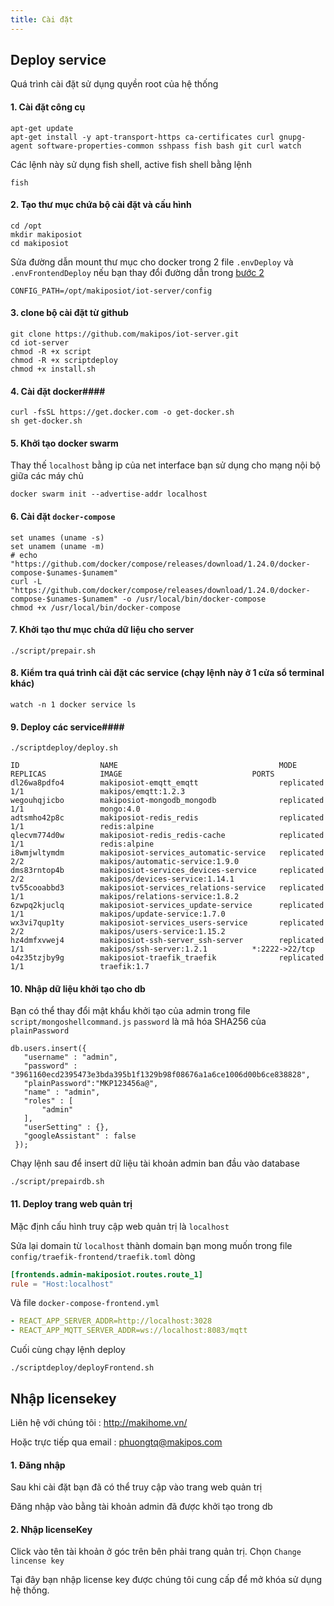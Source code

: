 ```yaml
---
title: Cài đặt
---
```


## Deploy service

Quá trình cài đặt sử dụng quyền root của hệ thống

#### 1. Cài đặt công cụ

```shell
apt-get update
apt-get install -y apt-transport-https ca-certificates curl gnupg-agent software-properties-common sshpass fish bash git curl watch
```

Các lệnh này sử dụng fish shell, active fish shell bằng lệnh
```shell
fish
```

#### 2. Tạo thư mục chứa bộ cài đặt và cấu hình

```shell
cd /opt
mkdir makiposiot
cd makiposiot
```

Sửa đường dẫn mount thư mục cho docker trong 2 file `.envDeploy` và `.envFrontendDeploy` nếu bạn thay đổi đường dẫn trong [bước 2](#2-tạo-thư-mục-chứa-bộ-cài-đặt-và-cấu-hình)
```shell
CONFIG_PATH=/opt/makiposiot/iot-server/config
```

#### 3. clone bộ cài đặt từ github
```shell
git clone https://github.com/makipos/iot-server.git
cd iot-server
chmod -R +x script
chmod -R +x scriptdeploy
chmod +x install.sh
```

#### 4. Cài đặt docker####
```shell
curl -fsSL https://get.docker.com -o get-docker.sh
sh get-docker.sh
```

#### 5. Khởi tạo docker swarm

Thay thế `localhost` bằng ip của net interface bạn sử dụng cho mạng nội bộ giữa các máy chủ
```shell
docker swarm init --advertise-addr localhost
```

#### 6. Cài đặt `docker-compose`

```shell
set unames (uname -s)
set unamem (uname -m)
# echo "https://github.com/docker/compose/releases/download/1.24.0/docker-compose-$unames-$unamem"
curl -L "https://github.com/docker/compose/releases/download/1.24.0/docker-compose-$unames-$unamem" -o /usr/local/bin/docker-compose
chmod +x /usr/local/bin/docker-compose
```

#### 7. Khởi tạo thư mục chứa dữ liệu cho server
```shell
./script/prepair.sh
```

#### 8. Kiểm tra quá trình cài đặt các service (chạy lệnh này ở 1 cửa sổ terminal khác)
```shell
watch -n 1 docker service ls
```

#### 9. Deploy các service####
```shell
./scriptdeploy/deploy.sh
```

```shell
ID                  NAME                                    MODE                REPLICAS            IMAGE                             PORTS
dl26wa8pdfo4        makiposiot-emqtt_emqtt                  replicated          1/1                 makipos/emqtt:1.2.3
wegouhqjicbo        makiposiot-mongodb_mongodb              replicated          1/1                 mongo:4.0
adtsmho42p8c        makiposiot-redis_redis                  replicated          1/1                 redis:alpine
qlecvm774d0w        makiposiot-redis_redis-cache            replicated          1/1                 redis:alpine
i8wmjwltymdm        makiposiot-services_automatic-service   replicated          2/2                 makipos/automatic-service:1.9.0
dms83rntop4b        makiposiot-services_devices-service     replicated          2/2                 makipos/devices-service:1.14.1
tv55cooabbd3        makiposiot-services_relations-service   replicated          1/1                 makipos/relations-service:1.8.2
6zwpq2kjuclq        makiposiot-services_update-service      replicated          1/1                 makipos/update-service:1.7.0
wx3vi7qup1ty        makiposiot-services_users-service       replicated          2/2                 makipos/users-service:1.15.2
hz4dmfxvwej4        makiposiot-ssh-server_ssh-server        replicated          1/1                 makipos/ssh-server:1.2.1          *:2222->22/tcp
o4z35tzjby9g        makiposiot-traefik_traefik              replicated          1/1                 traefik:1.7

```

#### 10. Nhập dữ liệu khởi tạo cho db

Bạn có thể thay đổi mật khẩu khởi tạo của admin trong file `script/mongoshellcommand.js`
`password` là mã hóa SHA256 của `plainPassword`
```
db.users.insert({
   "username" : "admin",
   "password" : "3961160ecd2395473e3bda395b1f1329b98f08676a1a6ce1006d00b6ce838828",
   "plainPassword":"MKP123456a@",
   "name" : "admin",
   "roles" : [
       "admin"
   ],
   "userSetting" : {},
   "googleAssistant" : false
 });
```

Chạy lệnh sau để insert dữ liệu tài khoản admin ban đầu vào database

```shell
./script/prepairdb.sh
```

#### 11. Deploy trang web quản trị

Mặc định cấu hình truy cập web quản trị là `localhost`

Sửa lại domain từ `localhost` thành domain bạn mong muốn trong file `config/traefik-frontend/traefik.toml` dòng
```toml
[frontends.admin-makiposiot.routes.route_1]
rule = "Host:localhost"
```
Và file `docker-compose-frontend.yml`
```yml
- REACT_APP_SERVER_ADDR=http://localhost:3028
- REACT_APP_MQTT_SERVER_ADDR=ws://localhost:8083/mqtt
```

Cuối cùng chạy lệnh deploy
```shell
./scriptdeploy/deployFrontend.sh
```

## Nhập licensekey

Liên hệ với chúng tôi : http://makihome.vn/

Hoặc trực tiếp qua email : phuongtq@makipos.com

#### 1. Đăng nhập

Sau khi cài đặt bạn đã có thể truy cập vào trang web quản trị

Đăng nhập vào bằng tài khoản admin đã được khởi tạo trong db

#### 2. Nhập licenseKey

Click vào tên tài khoản ở góc trên bên phải trang quản trị. Chọn `Change lincense key`

Tại đây bạn nhập license key được chúng tôi cung cấp để mở khóa sử dụng hệ thống.
